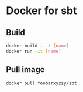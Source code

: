 # Docker for sbt 

## Build

```sh
docker build . -t [name]
docker run -it [name]
```

## Pull image

```sh
docker pull foobarxyzzy/sbt
```